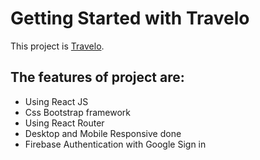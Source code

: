# Getting Started with Travelo

This project is [Travelo](https://tourism-client-website.web.app/).

## The features of project are: 

* Using React JS
* Css Bootstrap framework
* Using React Router
* Desktop and Mobile Responsive done
* Firebase Authentication with Google Sign in 
